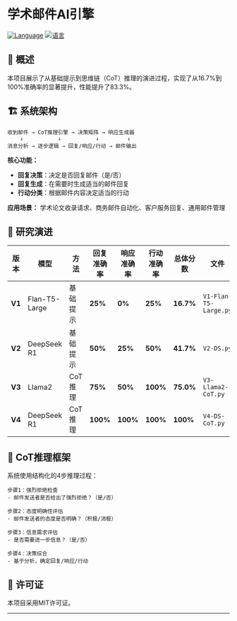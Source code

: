 # 学术邮件AI引擎

[![Language](https://img.shields.io/badge/Language-English-blue)](README.md)
[![语言](https://img.shields.io/badge/语言-中文-red)](README.zh-CN.md)


## 🚀 概述

本项目展示了从基础提示到思维链（CoT）推理的演进过程，实现了从16.7%到100%准确率的显著提升，性能提升了83.3%。

## 🏗️ 系统架构

```
收到邮件 → CoT推理引擎 → 决策矩阵 → 响应生成器
    ↓           ↓           ↓         ↓
消息分析 → 逐步逻辑 → 回复/响应/行动 → 邮件输出
```

**核心功能：**
- **回复决策**：决定是否回复邮件（是/否）
- **回复生成**：在需要时生成适当的邮件回复
- **行动分类**：根据邮件内容决定适当的行动

**应用场景：** 学术论文收录请求、商务邮件自动化、客户服务回复、通用邮件管理

## 🔬 研究演进

| 版本 | 模型 | 方法 | 回复准确率 | 响应准确率 | 行动准确率 | 总体分数 | 文件 |
|------|------|------|------------|------------|------------|----------|------|
| **V1** | Flan-T5-Large | 基础提示 | **25%** | **0%** | **25%** | **16.7%** | `V1-Flan-T5-Large.py` |
| **V2** | DeepSeek R1 | 基础提示 | **50%** | **25%** | **50%** | **41.7%** | `V2-DS.py` |
| **V3** | Llama2 | CoT推理 | **75%** | **50%** | **100%** | **75.0%** | `V3-Llama2-CoT.py` |
| **V4** | DeepSeek R1 | CoT推理 | **100%** | **100%** | **100%** | **100%** | `V4-DS-CoT.py` |

## 🧠 CoT推理框架

系统使用结构化的4步推理过程：

```
步骤1：强烈拒绝检查
- 邮件发送者是否给出了强烈拒绝？（是/否）

步骤2：态度明确性评估
- 邮件发送者的态度是否明确？（积极/消极）

步骤3：信息需求评估
- 是否需要进一步信息？（是/否）

步骤4：决策综合
- 基于分析，确定回复/响应/行动
```





## 📄 许可证

本项目采用MIT许可证。

---
